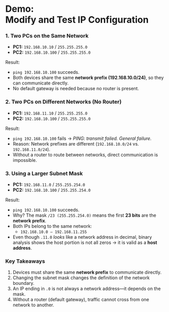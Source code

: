 # Demo:<br>Modify and Test IP Configuration

### 1. Two PCs on the Same Network
- **PC1:** `192.168.10.10` / `255.255.255.0`
- **PC2:** `192.168.10.100` / `255.255.255.0`

Result:
- `ping 192.168.10.100` succeeds.
- Both devices share the same **network prefix (192.168.10.0/24)**, so they can communicate directly.
- No default gateway is needed because no router is present.

### 2. Two PCs on Different Networks (No Router)
- **PC1:** `192.168.11.10` / `255.255.255.0`
- **PC2:** `192.168.10.100` / `255.255.255.0`

Result:
- `ping 192.168.10.100` fails → *PING: transmit failed. General failure.*
- Reason: Network prefixes are different (`192.168.10.0/24` vs. `192.168.11.0/24`).
- Without a router to route between networks, direct communication is impossible.

### 3. Using a Larger Subnet Mask
- **PC1:** `192.168.11.0` / `255.255.254.0`
- **PC2:** `192.168.10.100` / `255.255.254.0`

Result:
- `ping 192.168.10.100` succeeds.
- Why? The mask `/23 (255.255.254.0)` means the first **23 bits** are the **network prefix**.
- Both IPs belong to the same network:
  - `192.168.10.0 – 192.168.11.255`
- Even though `.11.0` *looks* like a network address in decimal, binary analysis shows the host portion is not all zeros → it is valid as a **host address**.

### Key Takeaways
1. Devices must share the same **network prefix** to communicate directly.
2. Changing the subnet mask changes the definition of the network boundary.
3. An IP ending in `.0` is not always a network address—it depends on the mask.
4. Without a router (default gateway), traffic cannot cross from one network to another.
